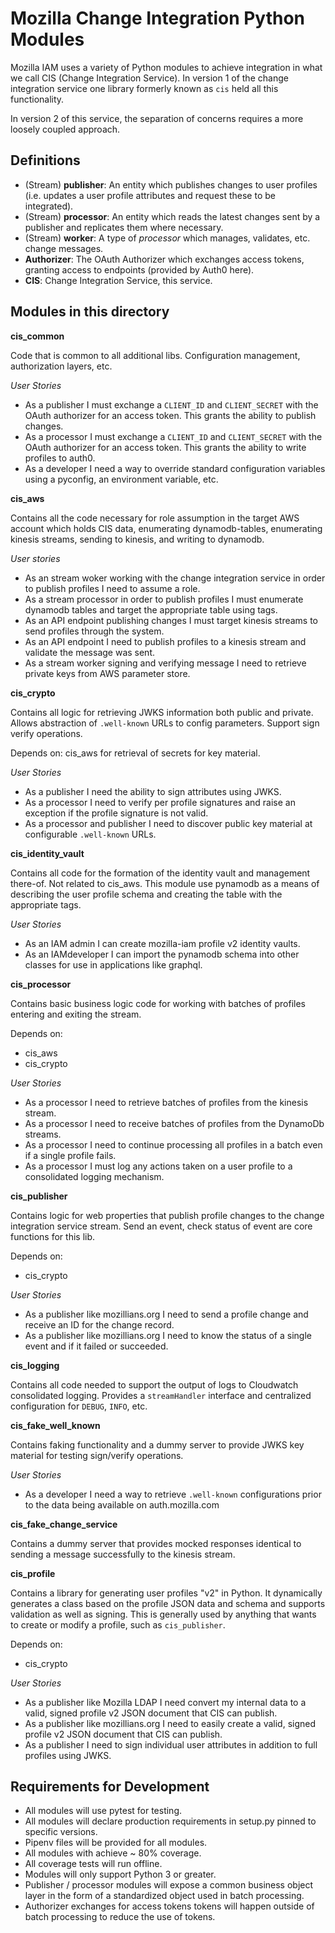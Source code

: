 # Mozilla Change Integration Python Modules

Mozilla IAM uses a variety of Python modules to achieve integration in what we call CIS (Change Integration Service).  In version 1 of the change integration service one library formerly known as `cis` held all this functionality.

In version 2 of this service, the separation of concerns requires a more loosely coupled approach.

## Definitions

- (Stream) **publisher**: An entity which publishes changes to user profiles (i.e. updates a user profile attributes and request these to be integrated).
- (Stream) **processor**: An entity which reads the latest changes sent by a publisher and replicates them where necessary.
- (Stream) **worker**: A type of *processor* which manages, validates, etc. change messages.
- **Authorizer**: The OAuth Authorizer which exchanges access tokens, granting access to endpoints (provided by Auth0 here).
- **CIS**: Change Integration Service, this service.

## Modules in this directory

**cis_common**

Code that is common to all additional libs.  Configuration management, authorization layers, etc.

_User Stories_

- As a publisher I must exchange a `CLIENT_ID` and `CLIENT_SECRET` with the OAuth authorizer for an access token.  This grants the ability to publish changes.
- As a processor I must exchange a `CLIENT_ID` and `CLIENT_SECRET` with the OAuth authorizer for an access token.  This grants the ability to write profiles to auth0.
- As a developer I need a way to override standard configuration variables using a pyconfig, an environment variable, etc.

**cis_aws**

Contains all the code necessary for role assumption in the target AWS account which holds CIS data, enumerating dynamodb-tables, enumerating kinesis streams, sending to kinesis, and writing to dynamodb.

_User stories_

- As an stream woker working with the change integration service in order to publish profiles I need to assume a role.
- As a stream processor in order to publish profiles I must enumerate dynamodb tables and target the appropriate table using tags.
- As an API endpoint publishing changes I must target kinesis streams to send profiles through the system.
- As an API endpoint I need to publish profiles to a kinesis stream and validate the message was sent.
- As a stream worker signing and verifying message I need to retrieve private keys from AWS parameter store.

**cis_crypto**

Contains all logic for retrieving JWKS information both public and private.  Allows abstraction of `.well-known` URLs to config parameters.  Support sign verify operations.

Depends on: cis_aws for retrieval of secrets for key material.

_User Stories_

- As a publisher I need the ability to sign attributes using JWKS.
- As a processor I need to verify per profile signatures and raise an exception if the profile signature is not valid.
- As a processor and publisher I need to discover public key material at configurable `.well-known` URLs.

**cis_identity_vault**

Contains all code for the formation of the identity vault and management there-of.  Not related to cis_aws.  This module use pynamodb as a means of describing the user profile schema and creating the table with the appropriate tags.  

_User Stories_

- As an IAM admin I can create mozilla-iam profile v2 identity vaults.
- As an IAMdeveloper I can import the pynamodb schema into other classes for use in applications like graphql.

**cis_processor**

Contains basic business logic code for working with batches of profiles entering and exiting the stream.  

Depends on:

* cis_aws
* cis_crypto

_User Stories_

- As a processor I need to retrieve batches of profiles from the kinesis stream.
- As a processor I need to receive batches of profiles from the DynamoDb streams.
- As a processor I need to continue processing all profiles in a batch even if a single profile fails.
- As a processor I must log any actions taken on a user profile to a consolidated logging mechanism.

**cis_publisher**

Contains logic for web properties that publish profile changes to the change integration service stream.  Send an event, check status of event are core functions for this lib.

Depends on:

* cis_crypto

_User Stories_

- As a publisher like mozillians.org I need to send a profile change and receive an ID for the change record.
- As a publisher like mozillians.org I need to know the status of a single event and if it failed or succeeded.

**cis_logging**

Contains all code needed to support the output of logs to Cloudwatch consolidated logging.  Provides a `streamHandler` interface and centralized configuration for `DEBUG`, `INFO`, etc.

**cis_fake_well_known**

Contains faking functionality and a dummy server to provide JWKS key material for testing sign/verify operations.

_User Stories_

- As a developer I need a way to retrieve `.well-known` configurations prior to the data being available on auth.mozilla.com

**cis_fake_change_service**

Contains a dummy server that provides mocked responses identical to sending a message successfully to the kinesis stream.

**cis_profile**

Contains a library for generating user profiles "v2" in Python. It dynamically generates a class based on the profile
JSON data and schema and supports validation as well as signing. This is generally used by anything that wants to create
or modify a profile, such as `cis_publisher`.

Depends on:

* cis_crypto

_User Stories_

- As a publisher like Mozilla LDAP I need convert my internal data to a valid, signed profile v2 JSON document that CIS
  can publish.
- As a publisher like mozillians.org I need to easily create a valid, signed profile v2 JSON document that CIS can
  publish.
- As a publisher I need to sign individual user attributes in addition to full profiles using JWKS.

## Requirements for Development

* All modules will use pytest for testing.
* All modules will declare production requirements in setup.py pinned to specific versions.
* Pipenv files will be provided for all modules.
* All modules with achieve ~ 80% coverage.
* All coverage tests will run offline.
* Modules will only support Python 3 or greater.
* Publisher / processor modules will expose a common business object layer in the form of a standardized object used in batch processing.
* Authorizer exchanges for access tokens tokens will happen outside of batch processing to reduce the use of tokens.
